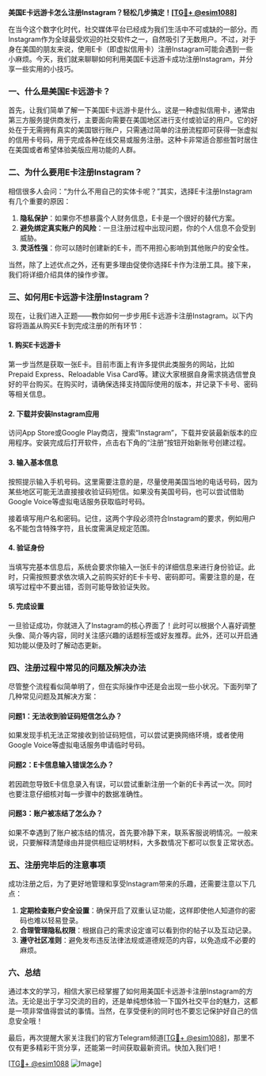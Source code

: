 **美国E卡远游卡怎么注册Instagram？轻松几步搞定！[[TG💪+ @esim1088](https://t.me/s/esim1088)]**

在当今这个数字化时代，社交媒体平台已经成为我们生活中不可或缺的一部分。而Instagram作为全球最受欢迎的社交软件之一，自然吸引了无数用户。不过，对于身在美国的朋友来说，使用E卡（即虚拟信用卡）注册Instagram可能会遇到一些小麻烦。今天，我们就来聊聊如何利用美国E卡远游卡成功注册Instagram，并分享一些实用的小技巧。

### 一、什么是美国E卡远游卡？

首先，让我们简单了解一下美国E卡远游卡是什么。这是一种虚拟信用卡，通常由第三方服务提供商发行，主要面向需要在美国地区进行支付或验证的用户。它的好处在于无需拥有真实的美国银行账户，只需通过简单的注册流程即可获得一张虚拟的信用卡号码，用于完成各种在线交易或服务注册。这种卡非常适合那些暂时居住在美国或者希望体验美版应用功能的人群。

### 二、为什么要用E卡注册Instagram？

相信很多人会问：“为什么不用自己的实体卡呢？”其实，选择E卡注册Instagram有几个重要的原因：

1. **隐私保护**：如果你不想暴露个人财务信息，E卡是一个很好的替代方案。
2. **避免绑定真实账户的风险**：一旦注册过程中出现问题，你的个人信息不会受到威胁。
3. **灵活性强**：你可以随时创建新的E卡，而不用担心影响到其他账户的安全性。

当然，除了上述优点之外，还有更多理由促使你选择E卡作为注册工具。接下来，我们将详细介绍具体的操作步骤。

### 三、如何用E卡远游卡注册Instagram？

现在，让我们进入正题——教你如何一步步用E卡远游卡注册Instagram。以下内容将涵盖从购买E卡到完成注册的所有环节：

#### 1. 购买E卡远游卡

第一步当然是获取一张E卡。目前市面上有许多提供此类服务的网站，比如Prepaid Express、Reloadable Visa Card等。建议大家根据自身需求挑选信誉良好的平台购买。在购买时，请确保选择支持国际使用的版本，并记录下卡号、密码等相关信息。

#### 2. 下载并安装Instagram应用

访问App Store或Google Play商店，搜索“Instagram”，下载并安装最新版本的应用程序。安装完成后打开软件，点击右下角的“注册”按钮开始新账号创建过程。

#### 3. 输入基本信息

按照提示输入手机号码。这里需要注意的是，尽量使用美国当地的电话号码，因为某些地区可能无法直接接收验证码短信。如果没有美国号码，也可以尝试借助Google Voice等虚拟电话服务获取临时号码。

接着填写用户名和密码。记住，这两个字段必须符合Instagram的要求，例如用户名不能包含特殊字符，且长度需满足规定范围。

#### 4. 验证身份

当填写完基本信息后，系统会要求你输入一张E卡的详细信息来进行身份验证。此时，只需按照要求依次填入之前购买好的E卡卡号、密码即可。需要注意的是，在填写过程中不要出错，否则可能导致验证失败。

#### 5. 完成设置

一旦验证成功，你就进入了Instagram的核心界面了！此时可以根据个人喜好调整头像、简介等内容，同时关注感兴趣的话题标签或好友推荐。此外，还可以开启通知功能以便及时了解动态更新。

### 四、注册过程中常见的问题及解决办法

尽管整个流程看似简单明了，但在实际操作中还是会出现一些小状况。下面列举了几种常见问题及其解决方案：

#### 问题1：无法收到验证码短信怎么办？
如果发现手机无法正常接收到验证码短信，可以尝试更换网络环境，或者使用Google Voice等虚拟电话服务申请临时号码。

#### 问题2：E卡信息输入错误怎么办？
若因疏忽导致E卡信息录入有误，可以尝试重新注册一个新的E卡再试一次。同时也要注意仔细核对每一步骤中的数据准确性。

#### 问题3：账户被冻结了怎么办？
如果不幸遇到了账户被冻结的情况，首先要冷静下来，联系客服说明情况。一般来说，只要解释清楚缘由并提供相应证明材料，大多数情况下都可以恢复正常状态。

### 五、注册完毕后的注意事项

成功注册之后，为了更好地管理和享受Instagram带来的乐趣，还需要注意以下几点：

1. **定期检查账户安全设置**：确保开启了双重认证功能，这样即使他人知道你的密码也难以轻易登录。
2. **合理管理隐私权限**：根据自己的需求设定谁可以看到你的帖子以及互动记录。
3. **遵守社区准则**：避免发布违反法律法规或道德规范的内容，以免造成不必要的麻烦。

### 六、总结

通过本文的学习，相信大家已经掌握了如何用美国E卡远游卡注册Instagram的方法。无论是出于学习交流的目的，还是单纯想体验一下国外社交平台的魅力，这都是一项非常值得尝试的事情。当然，在享受便利的同时也不要忘记保护好自己的信息安全哦！

最后，再次提醒大家关注我们的官方Telegram频道[[TG💪+ @esim1088](https://t.me/s/esim1088)]，那里不仅有更多精彩干货分享，还能第一时间获取最新资讯。快加入我们吧！

[[TG💪+ @esim1088](https://t.me/s/esim1088) ![Image](https://i.postimg.cc/4NQfJmqS/Snipaste-2025-05-13-00-14-12.png)]